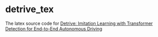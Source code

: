 # detrive_tex

The latex source code for [Detrive: Imitation Learning with Transformer Detection for End-to-End Autonomous Driving](https://arxiv.org/abs/2310.14224)
